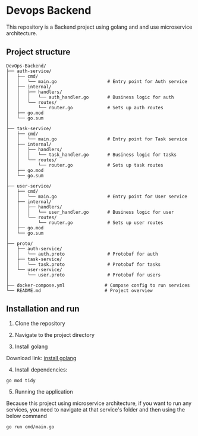 # Devops Backend 

This repository is a Backend project using golang and and use microservice architecture.


## Project structure
```
DevOps-Backend/
├── auth-service/
│   ├── cmd/
│   │   └── main.go                   # Entry point for Auth service
│   ├── internal/
│   │   ├── handlers/
│   │   │   └── auth_handler.go       # Business logic for auth
│   │   └── routes/
│   │       └── router.go             # Sets up auth routes
│   ├── go.mod
│   └── go.sum
│
├── task-service/
│   ├── cmd/
│   │   └── main.go                   # Entry point for Task service
│   ├── internal/
│   │   ├── handlers/
│   │   │   └── task_handler.go       # Business logic for tasks
│   │   └── routes/
│   │       └── router.go             # Sets up task routes
│   ├── go.mod
│   └── go.sum
│
├── user-service/
│   ├── cmd/
│   │   └── main.go                   # Entry point for User service
│   ├── internal/
│   │   ├── handlers/
│   │   │   └── user_handler.go       # Business logic for user
│   │   └── routes/
│   │       └── router.go             # Sets up user routes
│   ├── go.mod
│   └── go.sum
│
├── proto/
│   ├── auth-service/
│   │   └── auth.proto                # Protobuf for auth
│   ├── task-service/
│   │   └── task.proto                # Protobuf for tasks
│   └── user-service/
│       └── user.proto                # Protobuf for users
│
├── docker-compose.yml               # Compose config to run services
└── README.md                        # Project overview
```

## Installation and run
1. Clone the repository

2. Navigate to the project directory

3. Install golang

Download link: [install golang](https://go.dev/doc/install)

4. Install dependencies:
```
go mod tidy
```

5. Running the application

Because this project using microservice architecture, if you want to run any services, you need to navigate at that service's folder and then using the below command
```
go run cmd/main.go
```
